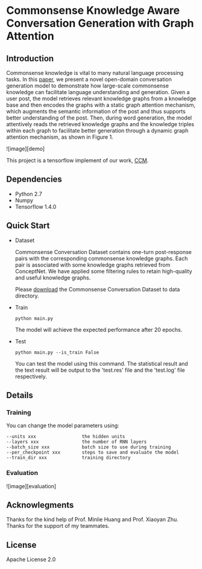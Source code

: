 # Commonsense Knowledge Aware Conversation Generation with Graph Attention

## Introduction

Commonsense knowledge is vital to many natural language processing tasks. In this [paper](http://coai.cs.tsinghua.edu.cn/hml/media/files/2018_commonsense_ZhouHao_3_TYVQ7Iq.pdf), we present a novel open-domain conversation generation model to demonstrate how large-scale commonsense knowledge can facilitate language understanding and generation. Given a user post, the model retrieves relevant knowledge graphs from a knowledge base and then encodes the graphs with a static graph attention mechanism, which augments the semantic information of the post and thus supports better understanding of the post. Then, during word generation, the model attentively reads the retrieved knowledge graphs and the knowledge triples within each graph to facilitate better generation through a dynamic graph attention mechanism, as shown in Figure 1.

![image][demo]

This project is a tensorflow implement of our work, [CCM](http://coai.cs.tsinghua.edu.cn/hml/media/files/2018_commonsense_ZhouHao_3_TYVQ7Iq.pdf).

## Dependencies
	
* Python 2.7
* Numpy
* Tensorflow 1.4.0

## Quick Start

* Dataset

	Commonsense Conversation Dataset contains one-turn post-response pairs with the corresponding commonsense knowledge graphs. Each pair is associated with some knowledge graphs retrieved from ConceptNet. We have applied some filtering rules to retain high-quality and useful knowledge graphs.

	Please [download](http://coai.cs.tsinghua.edu.cn/hml/dataset/#commonsense) the Commonsense Conversation Dataset to data directory.

* Train

	```python main.py	```
	
	The model will achieve the expected performance after 20 epochs.

* Test

	```python main.py --is_train False	```

	You can test the model using this command. The statistical result and the text result will be output to the 'test.res' file and the 'test.log' file respectively.


## Details

### Training

You can change the model parameters using:

	--units xxx 				the hidden units
	--layers xxx 				the number of RNN layers
	--batch_size xxx 			batch size to use during training 
	--per_checkpoint xxx 		steps to save and evaluate the model
	--train_dir xxx				training directory

### Evaluation

![image][evaluation]

## Acknowlegments

Thanks for the kind help of Prof. Minlie Huang and Prof. Xiaoyan Zhu. Thanks for the support of my teammates.

## License

Apache License 2.0

